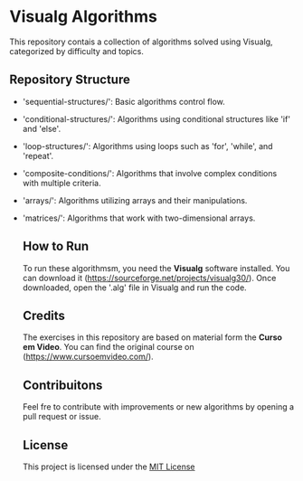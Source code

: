 # Visualg Algorithms

This repository contais a collection of algorithms solved using Visualg, categorized by difficulty and topics.

## Repository Structure

- 'sequential-structures/': Basic algorithms control flow.
- 'conditional-structures/': Algorithms using conditional structures like 'if' and 'else'.
- 'loop-structures/': Algorithms using loops such as 'for', 'while', and 'repeat'.
- 'composite-conditions/': Algorithms that involve complex conditions with multiple criteria.
- 'arrays/': Algorithms utilizing arrays and their manipulations.
- 'matrices/': Algorithms that work with two-dimensional arrays.

  ## How to Run

  To run these algorithmsm, you need the **Visualg** software installed. You can download it (https://sourceforge.net/projects/visualg30/). Once downloaded, open the '.alg' file in Visualg and run the code.

  ## Credits

  The exercises in this repository are based on material form the **Curso em Video**. You can find the original course on (https://www.cursoemvideo.com/).

  ## Contribuitons

  Feel fre to contribute with improvements or new algorithms by opening a pull request or issue.

  ## License

  This project is licensed under the [MIT License](LICENSE)

